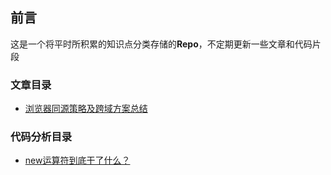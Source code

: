 ## 前言
这是一个将平时所积累的知识点分类存储的**Repo**，不定期更新一些文章和代码片段

### 文章目录
* [浏览器同源策略及跨域方案总结](./articles/1.md)

### 代码分析目录
* [new运算符到底干了什么？](./codes/1.md)